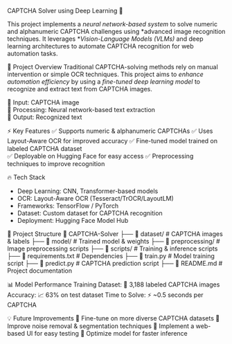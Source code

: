 CAPTCHA Solver using Deep Learning 🚀  

This project implements a *neural network-based system* to solve numeric and alphanumeric CAPTCHA challenges using *advanced image recognition techniques. It leverages **Vision-Language Models (VLMs)* and deep learning architectures to automate CAPTCHA recognition for web automation tasks.  



 🌟 Project Overview 
Traditional CAPTCHA-solving methods rely on manual intervention or simple OCR techniques. This project aims to *enhance automation efficiency* by using a *fine-tuned deep learning model* to recognize and extract text from CAPTCHA images.  

🔹 Input: CAPTCHA image  
🔹 Processing: Neural network-based text extraction  
🔹 Output: Recognized text  



⚡ Key Features
✅ Supports numeric & alphanumeric CAPTCHAs
✅ Uses Layout-Aware OCR for improved accuracy
✅ Fine-tuned model trained on labeled CAPTCHA dataset  
✅ Deployable on Hugging Face for easy access
✅ Preprocessing techniques to improve recognition 



 🔥 Tech Stack
- Deep Learning: CNN, Transformer-based models  
- OCR: Layout-Aware OCR (Tesseract/TrOCR/LayoutLM)  
- Frameworks: TensorFlow / PyTorch  
- Dataset: Custom dataset for CAPTCHA recognition  
- Deployment: Hugging Face Model Hub  



 📂 Project Structure
 📁 CAPTCHA-Solver
├── 📂 dataset/ # CAPTCHA images & labels
├── 📂 model/ # Trained model & weights
├── 📂 preprocessing/ # Image preprocessing scripts
├── 📂 scripts/ # Training & inference scripts
├── 📜 requirements.txt # Dependencies
├── 📜 train.py # Model training script
├── 📜 predict.py # CAPTCHA prediction script
├── 📜 README.md # Project documentation



📊 Model Performance
Training Dataset: 📸 3,188 labeled CAPTCHA images
Accuracy: 📈 63% on test dataset
Time to Solve: ⚡ ~0.5 seconds per CAPTCHA


💡 Future Improvements
🔹 Fine-tune on more diverse CAPTCHA datasets
🔹 Improve noise removal & segmentation techniques
🔹 Implement a web-based UI for easy testing
🔹 Optimize model for faster inference

